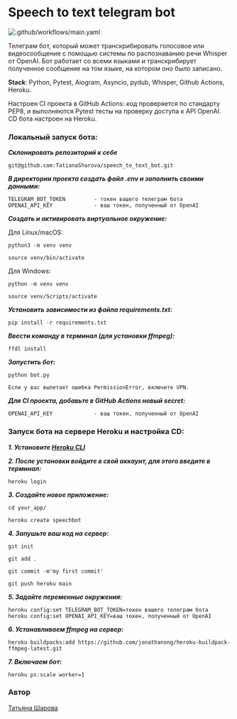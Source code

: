 # **Speech to text telegram bot**

![.github/workflows/main.yaml](https://github.com/TatianaSharova/speech_to_text_bot/actions/workflows/main.yml/badge.svg)

Телеграм бот, который может транскрибировать голосовое или видеосообщение c помощью системы по распознаванию речи Whisper от OpenAI. Бот работает со всеми языками и транскрибирует полученное сообщение на том языке, на котором оно было записано.  

**Stack**: Python, Pytest, Aiogram, Asyncio, pydub, Whisper, Github Actions, Heroku.

Настроен CI проекта в GitHub Actions: код проверяется по стандарту PEP8, и выполняются Pytest тесты на проверку доступа к API OpenAI.
CD бота настроен на Heroku.

### Локальный запуск бота:

**_Склонировать репозиторий к себе_**
```
git@github.com:TatianaSharova/speech_to_text_bot.git
```
**_В директории проекта создать файл .env и заполнить своими данными:_**
```
TELEGRAM_BOT_TOKEN         - токен вашего телеграм бота
OPENAI_API_KEY             - ваш токен, полученный от OpenAI
```
**_Создать и активировать виртуальное окружение:_**

Для Linux/macOS:
```
python3 -m venv venv
```
```
source venv/bin/activate
```
Для Windows:
```
python -m venv venv
```
```
source venv/Scripts/activate
```
**_Установить зависимости из файла requirements.txt:_**
```
pip install -r requirements.txt
```
**_Ввести команду в терминал (для установки ffmpeg):_**
```
ffdl install
```
**_Запустить бот:_**
```
python bot.py
```
```
Если у вас вылетает ошибка PermissionError, включите VPN.
```
**_Для CI проекта, добавьте в GitHub Actions новый secret:_**
```
OPENAI_API_KEY             - ваш токен, полученный от OpenAI
```

### Запуск бота на сервере Heroku и настройка CD:  

**_1. Установите [Heroku CLI](https://devcenter.heroku.com/articles/heroku-cli)_**  

**_2. После установки войдите в свой аккаунт, для этого введите в терминал:_**  
```
heroku login
```
**_3. Создайте новое приложение:_**
```
cd your_app/
```
```
heroku create speechbot
```
**_4. Запушьте ваш код на сервер:_**
```
git init
```
```
git add .
```
```
git commit -m'my first commit'
```
```
git push heroku main
```
**_5. Задайте переменные окружения:_**
```
heroku config:set TELEGRAM_BOT_TOKEN=токен вашего телеграм бота
heroku config:set OPENAI_API_KEY=ваш токен, полученный от OpenAI
```
**_6. Устанавливаем ffmpeg на сервер:_**
```
heroku buildpacks:add https://github.com/jonathanong/heroku-buildpack-ffmpeg-latest.git
```
**_7. Включаем бот:_**
```
heroku ps:scale worker=1
```

### Автор
[Татьяна Шарова](https://github.com/TatianaSharova)
